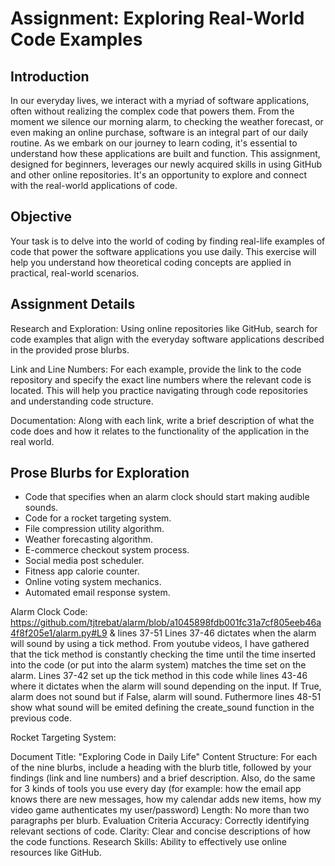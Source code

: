 # Assignment: Exploring Real-World Code Examples
## Introduction
In our everyday lives, we interact with a myriad of software applications, often without realizing the complex code that powers them. From the moment we silence our morning alarm, to checking the weather forecast, or even making an online purchase, software is an integral part of our daily routine. As we embark on our journey to learn coding, it's essential to understand how these applications are built and function. This assignment, designed for beginners, leverages our newly acquired skills in using GitHub and other online repositories. It's an opportunity to explore and connect with the real-world applications of code.

## Objective
Your task is to delve into the world of coding by finding real-life examples of code that power the software applications you use daily. This exercise will help you understand how theoretical coding concepts are applied in practical, real-world scenarios.

## Assignment Details
Research and Exploration: Using online repositories like GitHub, search for code examples that align with the everyday software applications described in the provided prose blurbs.

Link and Line Numbers: For each example, provide the link to the code repository and specify the exact line numbers where the relevant code is located. This will help you practice navigating through code repositories and understanding code structure.

Documentation: Along with each link, write a brief description of what the code does and how it relates to the functionality of the application in the real world.

## Prose Blurbs for Exploration
- Code that specifies when an alarm clock should start making audible sounds.  
- Code for a rocket targeting system.
- File compression utility algorithm.
- Weather forecasting algorithm.
- E-commerce checkout system process.
- Social media post scheduler.
- Fitness app calorie counter.
- Online voting system mechanics.
- Automated email response system.

Alarm Clock Code:
https://github.com/tjtrebat/alarm/blob/a1045898fdb001fc31a7cf805eeb46a4f8f205e1/alarm.py#L9 & lines 37-51
Lines 37-46 dictates when the alarm will sound by using a tick method. From youtube videos, I have gathered that the tick method is constantly checking the time until the time inserted into the code (or put into the alarm system) matches the time set on the alarm. Lines 37-42 set up the tick method in this code while lines 43-46 where it dictates when the alarm will sound depending on the input. If True, alarm does not sound but if False, alarm will sound. Futhermore lines 48-51 show what sound will be emited defining the create_sound function in the previous code.

Rocket Targeting System:


Document Title: "Exploring Code in Daily Life"
Content Structure: For each of the nine blurbs, include a heading with the blurb title, followed by your findings (link and line numbers) and a brief description. Also, do the same for 3 kinds of tools you use every day (for example: how the email app knows there are new messages, how my calendar adds new items, how my video game authenticates my user/password)
Length: No more than two paragraphs per blurb.
Evaluation Criteria
Accuracy: Correctly identifying relevant sections of code.
Clarity: Clear and concise descriptions of how the code functions.
Research Skills: Ability to effectively use online resources like GitHub.
